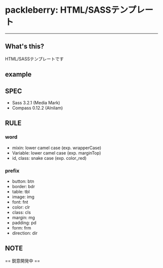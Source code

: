 # packleberry: HTML/SASSテンプレート
***

## What's this?
HTML/SASSテンプレートです

## example

## SPEC
* Sass 3.2.1 (Media Mark)
* Compass 0.12.2 (Alnilam)

## RULE
### word
* mixin: lower camel case (exp. wrapperCase)
* Variable: lower camel case (exp. marginTop)
* id, class: snake case (exp. color_red)

### prefix
* button: btn
* border: bdr
* table: tbl
* image: img
* font: fnt
* color: clr
* class: cls
* margin: mg
* padding: pd
* form: frm
* direction: dir

## NOTE
== 鋭意開発中 ==


